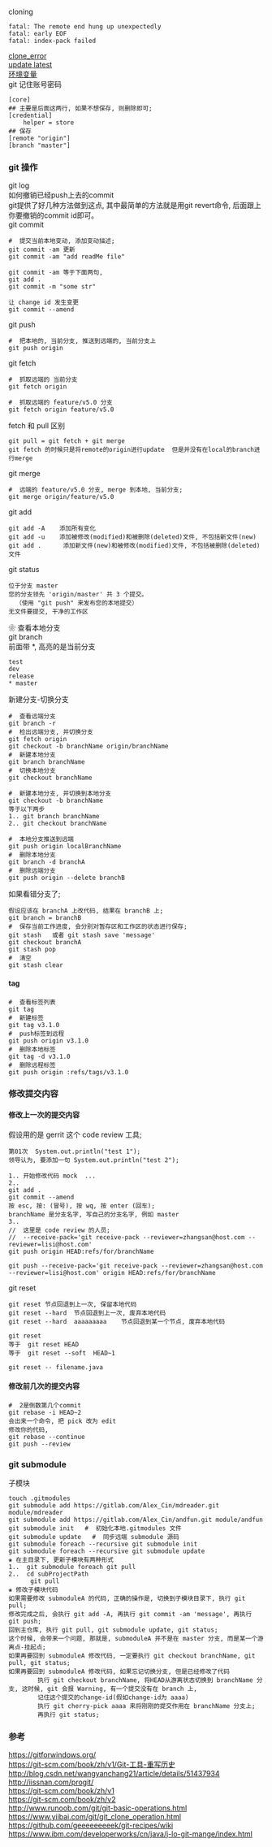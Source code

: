 cloning  
```
fatal: The remote end hung up unexpectedly 
fatal: early EOF 
fatal: index-pack failed
```
[clone_error](library/clone_error_eof.md)  
[update latest](library/update_latest.md)  
[环境变量](library/run_path.md)   
git 记住账号密码  
```
[core]
## 主要是后面这两行, 如果不想保存, 则删除即可;  
[credential]
    helper = store
## 保存  
[remote "origin"]
[branch "master"]
```
### git 操作  
git log  
如何撤销已经push上去的commit    
git提供了好几种方法做到这点, 其中最简单的方法就是用git revert命令, 后面跟上你要撤销的commit id即可。  
git commit  
```
#  提交当前本地变动, 添加变动描述;  
git commit -am 更新  
git commit -am "add readMe file"  

git commit -am 等于下面两句,   
git add .
git commit -m "some str"

让 change id 发生变更  
git commit --amend  

```
git push  
```
#  把本地的, 当前分支, 推送到远端的, 当前分支上  
git push origin  
```

git fetch  
```
#  抓取远端的 当前分支
git fetch origin  

#  抓取远端的 feature/v5.0 分支
git fetch origin feature/v5.0  
```  
fetch 和 pull 区别  
```
git pull = git fetch + git merge  
git fetch 的时候只是将remote的origin进行update  但是并没有在local的branch进行merge  
```
git merge  
```
#  远端的 feature/v5.0 分支, merge 到本地, 当前分支;  
git merge origin/feature/v5.0 
```
git add  
```
git add -A    添加所有变化  
git add -u    添加被修改(modified)和被删除(deleted)文件, 不包括新文件(new)  
git add .      添加新文件(new)和被修改(modified)文件, 不包括被删除(deleted)文件  
```
git status  
```
位于分支 master
您的分支领先 'origin/master' 共 3 个提交。
  （使用 "git push" 来发布您的本地提交）
无文件要提交, 干净的工作区
```
❀ 查看本地分支  
git branch  
前面带 *, 高亮的是当前分支  
```
test  
dev  
release  
* master  
```
新建分支-切换分支  
```
#  查看远端分支  
git branch -r  
#  检出远端分支, 并切换分支  
git fetch origin    
git checkout -b branchName origin/branchName  
#  新建本地分支  
git branch branchName  
#  切换本地分支  
git checkout branchName  

#  新建本地分支, 并切换到本地分支    
git checkout -b branchName  
等于以下两步     
1.. git branch branchName
2.. git checkout branchName  

#  本地分支推送到远端  
git push origin localBranchName  
#  删除本地分支  
git branch -d branchA  
#  删除远端分支  
git push origin --delete branchB  
```
如果看错分支了;  
```
假设应该在 branchA 上改代码, 结果在 branchB 上;  
git branch = branchB  
#  保存当前工作进度, 会分别对暂存区和工作区的状态进行保存;  
git stash   或者 git stash save 'message'  
git checkout branchA  
git stash pop  
#  清空  
git stash clear 
```
#### tag  
```
#  查看标签列表  
git tag  
#  新建标签  
git tag v3.1.0  
#  push标签到远程  
git push origin v3.1.0  
#  删除本地标签  
git tag -d v3.1.0  
#  删除远程标签  
git push origin :refs/tags/v3.1.0  
```
### 修改提交内容
#### 修改上一次的提交内容  
假设用的是 gerrit 这个 code review 工具;  
```
第01次  System.out.println("test 1");  
领导认为, 要添加一句 System.out.println("test 2");

1.. 开始修改代码 mock  ...
2.. 
git add . 
git commit --amend  
按 esc, 按: (冒号), 按 wq, 按 enter (回车);  
branchName 是分支名字, 写自己的分支名字, 例如 master  
3.. 
//  这里是 code review 的人员;  
//  --receive-pack='git receive-pack --reviewer=zhangsan@host.com --reviewer=lisi@host.com' 
git push origin HEAD:refs/for/branchName  

git push --receive-pack='git receive-pack --reviewer=zhangsan@host.com --reviewer=lisi@host.com' origin HEAD:refs/for/branchName  
```
git reset   
```
git reset 节点回退到上一次, 保留本地代码  
git reset --hard  节点回退到上一次, 废弃本地代码  
git reset --hard  aaaaaaaaa    节点回退到某一个节点, 废弃本地代码  

git reset  
等于  git reset HEAD  
等于  git reset --soft  HEAD~1  

git reset -- filename.java    
```
#### 修改前几次的提交内容  
```
#  2是倒数第几个commit  
git rebase -i HEAD~2   
会出来一个命令, 把 pick 改为 edit   
修改你的代码, 
git rebase --continue  
git push --review    
```
### git submodule  
子模块  
```
touch .gitmodules  
git submodule add https://gitlab.com/Alex_Cin/mdreader.git module/mdreader
git submodule add https://gitlab.com/Alex_Cin/andfun.git module/andfun
git submodule init   #  初始化本地.gitmodules 文件  
git submodule update   #  同步远端 submodule 源码  
git submodule foreach --recursive git submodule init   
git submodule foreach --recursive git submodule update   
❀ 在主目录下, 更新子模块有两种形式  
1..  git submodule foreach git pull  
2..  cd subProjectPath  
      git pull  
❀ 修改子模块代码  
如果需要修改 submoduleA 的代码, 正确的操作是, 切换到子模块目录下, 执行 git pull;  
修改完成之后, 会执行 git add -A, 再执行 git commit -am 'message', 再执行 git push;  
回到主仓库, 执行 git pull, git submodule update, git status;  
这个时候, 会带来一个问题, 那就是, submoduleA 并不是在 master 分支, 而是某一个游离点-挂起点;  
如果再要回到 submoduleA 修改代码, 一定要执行 git checkout branchName, git pull, git status;  
如果再要回到 submoduleA 修改代码, 如果忘记切换分支, 但是已经修改了代码  
        执行 git checkout branchName, 将HEAD从游离状态切换到 branchName 分支, 这时候, git 会报 Warning, 有一个提交没有在 branch 上,   
        记住这个提交的change-id(假如change-id为 aaaa)  
        执行 git cherry-pick aaaa 来将刚刚的提交作用在 branchName 分支上;  
        再执行 git status;  

```
### 参考  
https://gitforwindows.org/  
https://git-scm.com/book/zh/v1/Git-工具-重写历史  
http://blog.csdn.net/wangyanchang21/article/details/51437934  
http://iissnan.com/progit/  
https://git-scm.com/book/zh/v1  
https://git-scm.com/book/zh/v2  
http://www.runoob.com/git/git-basic-operations.html  
https://www.yiibai.com/git/git_clone_operation.html  
https://github.com/geeeeeeeeek/git-recipes/wiki  
https://www.ibm.com/developerworks/cn/java/j-lo-git-mange/index.html  

